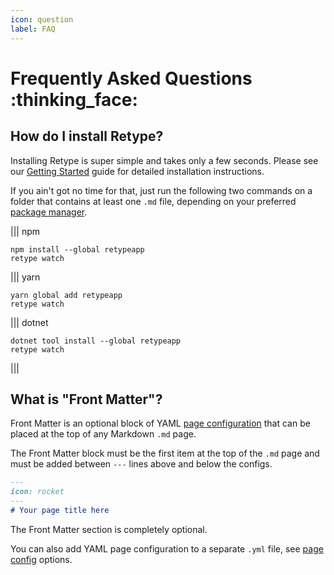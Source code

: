 ```yaml
---
icon: question
label: FAQ
---
```

# Frequently Asked Questions :thinking_face:

## How do I install Retype?

Installing Retype is super simple and takes only a few seconds. Please see our [Getting Started](guides/getting_started.md) guide for detailed installation instructions.

If you ain't got no time for that, just run the following two commands on a folder that contains at least one `.md` file, depending on your preferred [package manager](guides/getting_started.md#prerequisites).

||| npm
```
npm install --global retypeapp
retype watch
```
||| yarn
```
yarn global add retypeapp
retype watch
```
||| dotnet
```
dotnet tool install --global retypeapp
retype watch
```
|||

## What is "Front Matter"?

Front Matter is an optional block of YAML [page configuration](configuration/page.md) that can be placed at the top of any Markdown `.md` page.

The Front Matter block must be the first item at the top of the `.md` page and must be added between `---` lines above and below the configs.

```md sample.md
---
icon: rocket
---
# Your page title here
```

The Front Matter section is completely optional.

You can also add YAML page configuration to a separate `.yml` file, see [page config](configuration/page.md#separate-yml-configuration) options.
